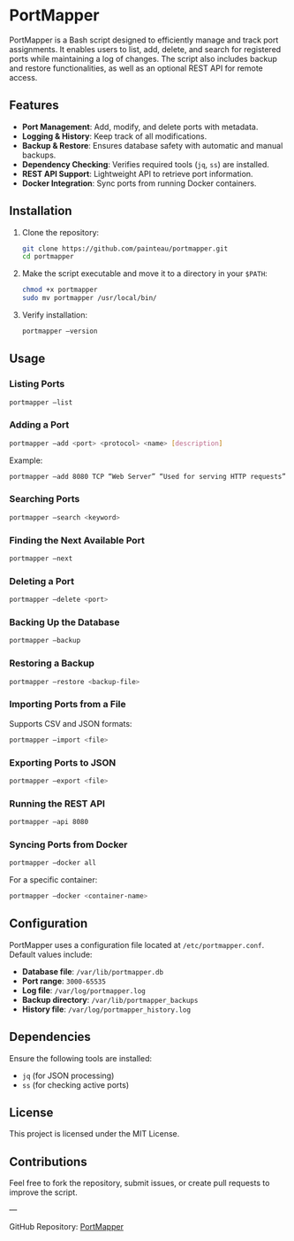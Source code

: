 # PortMapper

PortMapper is a Bash script designed to efficiently manage and track port assignments. It enables users to list, add, delete, and search for registered ports while maintaining a log of changes. The script also includes backup and restore functionalities, as well as an optional REST API for remote access.

## Features

- **Port Management**: Add, modify, and delete ports with metadata.
- **Logging & History**: Keep track of all modifications.
- **Backup & Restore**: Ensures database safety with automatic and manual backups.
- **Dependency Checking**: Verifies required tools (`jq`, `ss`) are installed.
- **REST API Support**: Lightweight API to retrieve port information.
- **Docker Integration**: Sync ports from running Docker containers.

## Installation

1. Clone the repository:
   ```bash
   git clone https://github.com/painteau/portmapper.git
   cd portmapper
   ```
2. Make the script executable and move it to a directory in your `$PATH`:
   ```bash
   chmod +x portmapper
   sudo mv portmapper /usr/local/bin/
   ```
3. Verify installation:
   ```bash
   portmapper —version
   ```

## Usage

### Listing Ports
```bash
portmapper —list
```

### Adding a Port
```bash
portmapper —add <port> <protocol> <name> [description]
```
Example:
```bash
portmapper —add 8080 TCP “Web Server” “Used for serving HTTP requests”
```

### Searching Ports
```bash
portmapper —search <keyword>
```

### Finding the Next Available Port
```bash
portmapper —next
```

### Deleting a Port
```bash
portmapper —delete <port>
```

### Backing Up the Database
```bash
portmapper —backup
```

### Restoring a Backup
```bash
portmapper —restore <backup-file>
```

### Importing Ports from a File
Supports CSV and JSON formats:
```bash
portmapper —import <file>
```

### Exporting Ports to JSON
```bash
portmapper —export <file>
```

### Running the REST API
```bash
portmapper —api 8080
```

### Syncing Ports from Docker
```bash
portmapper —docker all
```
For a specific container:
```bash
portmapper —docker <container-name>
```

## Configuration

PortMapper uses a configuration file located at `/etc/portmapper.conf`. Default values include:

- **Database file**: `/var/lib/portmapper.db`
- **Port range**: `3000-65535`
- **Log file**: `/var/log/portmapper.log`
- **Backup directory**: `/var/lib/portmapper_backups`
- **History file**: `/var/log/portmapper_history.log`

## Dependencies

Ensure the following tools are installed:
- `jq` (for JSON processing)
- `ss` (for checking active ports)

## License

This project is licensed under the MIT License.

## Contributions

Feel free to fork the repository, submit issues, or create pull requests to improve the script.

—

GitHub Repository: [PortMapper](https://github.com/painteau/portmapper)